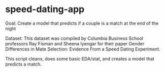 # speed-dating-app
Goal: Create a model that predicts if a couple is a match at the end of the night

Dataset: This dataset was compiled by Columbia Business School professors Ray Fisman and Sheena Iyengar for their paper Gender Differences in Mate Selection: Evidence From a Speed Dating Experiment.

This script cleans, does some basic EDA/stat, and creates a model that predicts a match.
